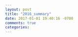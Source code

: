```yaml
---
layout: post
title: "2016_summary"
date: 2017-01-01 19:40:16 -0700
comments: true
categories: 
---
```

